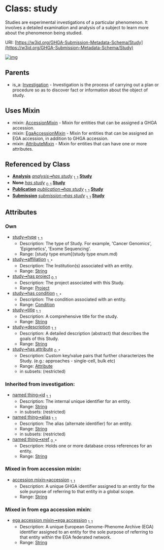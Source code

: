
# Class: study


Studies are experimental investigations of a particular phenomenon. It involves a detailed examination and analysis of a subject to learn more about the phenomenon being studied.

URI: [https://w3id.org/GHGA-Submission-Metadata-Schema/Study](https://w3id.org/GHGA-Submission-Metadata-Schema/Study)


[![img](https://yuml.me/diagram/nofunky;dir:TB/class/[Submission],[Attribute]<has%20attribute%200..*-++[Study&#124;type:study_type_enum;affiliation:string%20%2B;title:string;description:string;accession:string;ega_accession:string;id(i):string;alias(i):string;xref(i):string%20*],[Condition]<has%20condition%201..*-%20[Study],[Project]<has%20project%200..1-++[Study],[Analysis]++-%20has%20study%201..1>[Study],[Analysis]-%20has%20study(i)%200..1>[Study],[Publication]-%20has%20study(i)%200..1>[Study],[Submission]-%20has%20study(i)%200..1>[Study],[Publication]++-%20has%20study%201..1>[Study],[Submission]++-%20has%20study%201..1>[Study],[Study]uses%20-.->[AccessionMixin],[Study]uses%20-.->[EgaAccessionMixin],[Study]uses%20-.->[AttributeMixin],[Investigation]^-[Study],[Publication],[Project],[Investigation],[EgaAccessionMixin],[Condition],[AttributeMixin],[Attribute],[Analysis],[AccessionMixin])](https://yuml.me/diagram/nofunky;dir:TB/class/[Submission],[Attribute]<has%20attribute%200..*-++[Study&#124;type:study_type_enum;affiliation:string%20%2B;title:string;description:string;accession:string;ega_accession:string;id(i):string;alias(i):string;xref(i):string%20*],[Condition]<has%20condition%201..*-%20[Study],[Project]<has%20project%200..1-++[Study],[Analysis]++-%20has%20study%201..1>[Study],[Analysis]-%20has%20study(i)%200..1>[Study],[Publication]-%20has%20study(i)%200..1>[Study],[Submission]-%20has%20study(i)%200..1>[Study],[Publication]++-%20has%20study%201..1>[Study],[Submission]++-%20has%20study%201..1>[Study],[Study]uses%20-.->[AccessionMixin],[Study]uses%20-.->[EgaAccessionMixin],[Study]uses%20-.->[AttributeMixin],[Investigation]^-[Study],[Publication],[Project],[Investigation],[EgaAccessionMixin],[Condition],[AttributeMixin],[Attribute],[Analysis],[AccessionMixin])

## Parents

 *  is_a: [Investigation](Investigation.md) - Investigation is the process of carrying out a plan or procedure so as to discover fact or information about the object of study.

## Uses Mixin

 *  mixin: [AccessionMixin](AccessionMixin.md) - Mixin for entities that can be assigned a GHGA accession.
 *  mixin: [EgaAccessionMixin](EgaAccessionMixin.md) - Mixin for entities that can be assigned an EGA accession, in addition to GHGA accession.
 *  mixin: [AttributeMixin](AttributeMixin.md) - Mixin for entities that can have one or more attributes.

## Referenced by Class

 *  **[Analysis](Analysis.md)** *[analysis➞has study](analysis_has_study.md)*  <sub>1..1</sub>  **[Study](Study.md)**
 *  **None** *[has study](has_study.md)*  <sub>0..1</sub>  **[Study](Study.md)**
 *  **[Publication](Publication.md)** *[publication➞has study](publication_has_study.md)*  <sub>1..1</sub>  **[Study](Study.md)**
 *  **[Submission](Submission.md)** *[submission➞has study](submission_has_study.md)*  <sub>1..1</sub>  **[Study](Study.md)**

## Attributes


### Own

 * [study➞type](study_type.md)  <sub>1..1</sub>
     * Description: The type of Study. For example, 'Cancer Genomics', 'Epigenetics', 'Exome Sequencing'.
     * Range: [study type enum](study type enum.md)
 * [study➞affiliation](study_affiliation.md)  <sub>1..\*</sub>
     * Description: The Institution(s) associated with an entity.
     * Range: [String](types/String.md)
 * [study➞has project](study_has_project.md)  <sub>0..1</sub>
     * Description: The project associated with this Study.
     * Range: [Project](Project.md)
 * [study➞has condition](study_has_condition.md)  <sub>1..\*</sub>
     * Description: The condition associated with an entity.
     * Range: [Condition](Condition.md)
 * [study➞title](study_title.md)  <sub>1..1</sub>
     * Description: A comprehensive title for the study.
     * Range: [String](types/String.md)
 * [study➞description](study_description.md)  <sub>1..1</sub>
     * Description: A detailed description (abstract) that describes the goals of this Study.
     * Range: [String](types/String.md)
 * [study➞has attribute](study_has_attribute.md)  <sub>0..\*</sub>
     * Description: Custom key/value pairs that further characterizes the Study. (e.g.: approaches - single-cell, bulk etc)
     * Range: [Attribute](Attribute.md)
     * in subsets: (restricted)

### Inherited from investigation:

 * [named thing➞id](named_thing_id.md)  <sub>1..1</sub>
     * Description: The internal unique identifier for an entity.
     * Range: [String](types/String.md)
     * in subsets: (restricted)
 * [named thing➞alias](named_thing_alias.md)  <sub>1..1</sub>
     * Description: The alias (alternate identifier) for an entity.
     * Range: [String](types/String.md)
     * in subsets: (restricted)
 * [named thing➞xref](named_thing_xref.md)  <sub>0..\*</sub>
     * Description: Holds one or more database cross references for an entity.
     * Range: [String](types/String.md)

### Mixed in from accession mixin:

 * [accession mixin➞accession](accession_mixin_accession.md)  <sub>1..1</sub>
     * Description: A unique GHGA identifier assigned to an entity for the sole purpose of referring to that entity in a global scope.
     * Range: [String](types/String.md)

### Mixed in from ega accession mixin:

 * [ega accession mixin➞ega accession](ega_accession_mixin_ega_accession.md)  <sub>1..1</sub>
     * Description: A unique European Genome-Phenome Archive (EGA) identifier assigned to an entity for the sole purpose of referring to that entity within the EGA federated network.
     * Range: [String](types/String.md)
